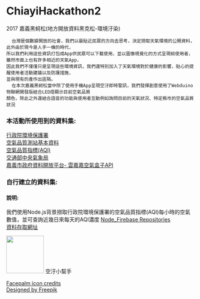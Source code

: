 # ChiayiHackathon2
2017 嘉義黑蚵松(地方開放資料黑克松-環境汙染)


```
  台灣是個數據開放的社會，我們以最貼近民眾的方向去思考，決定撈取天氣環境的公開資料，此外由於現今是人手一機的時代，
所以我們利用這些資訊打包成App供民眾可以下載使用，並以圖像視覺化的方式呈現給使用者，雖然市面上也有許多相近的天氣App，
因此我們不僅僅只是呈現這些環境資訊，我們還特別加入了天氣環境對於健康的影響，貼心的提醒使用者活動建議以及防護措施，
並與現有的產作出區隔。
  在本次嘉義黑蚵松當中除了使用手機App呈現空汙即時警訊，我們發揮創意使用了Webduino物聯網開發版結合LED燈顯示目前空氣品質
顏色，除此之外還結合語音的功能與使用者互動例如詢問目前的天氣狀況、特定縣市的空氣品質狀況
```

### 本活動所使用到的資料集:<br>
<a href="http://opendata.epa.gov.tw//">行政院環境保護署</a><br>
<a href="http://opendata.epa.gov.tw/Data/Contents/AQXSite/">空氣品質測站基本資料</a><br>
<a href="http://opendata.epa.gov.tw/Data/Contents/AQI/">空氣品質指標(AQI)</a><br>
<a href="http://opendata.cwb.gov.tw/datalist">交通部中央氣象局</a><br>
<a href="http://data.chiayi.gov.tw/opendata/dataset/metadata?oid=729e3dbe-bc48-49d3-9677-7fb8774096f8">嘉義市政府資料開放平台- 雲嘉嘉空氣盒子API</a><br>
### 自行建立的資料集:
#### 說明:
我們使用Node.js背景撈取行政院環境保護署的空氣品質指標(AQI)每小時的空氣數值，並可查詢近幾日來每天的AQI濃度
<a href="https://github.com/andy6804tw/Node_Firebase">Node_Firebase Repositories</a><br>
<a href="https://andy6804tw.github.io/Node_Firebase/OpenDataAQI.html">資料存取網址</a><br>

<img src="app/src/main/res/mipmap-xhdpi/icon.png" width="100">
空汙小幫手

<a href="https://icons8.com/icon/12128/Facepalm">Facepalm icon credits</a><br>
<a href="http://www.freepik.com/free-vector/happy-kids-illustration_828943.htm">Designed by Freepik</a>
